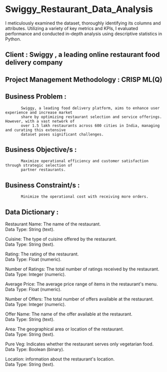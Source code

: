 # Swiggy_Restaurant_Data_Analysis
I meticulously examined the dataset, thoroughly identifying its columns and attributes. Utilizing a variety of key metrics and KPIs, I evaluated performance and conducted in-depth analysis using descriptive statistics in Python.

## Client : Swiggy , a leading online restaurant food delivery company

## Project Management Methodology : CRISP ML(Q)

## Business Problem :
           Swiggy, a leading food delivery platform, aims to enhance user experience and increase market 
           share by optimizing restaurant selection and service offerings. However, with a vast network of 
           over 1.5 lakh restaurants across 600 cities in India, managing and curating this extensive 
           dataset poses significant challenges.

## Business Objective/s : 
           Maximize operational efficiency and customer satisfaction through strategic selection of 
           partner restaurants.
                       
## Business Constraint/s : 
           Minimize the operational cost with receiving more orders.

## Data Dictionary : 

Restaurant Name: The name of the restaurant. <br>
Data Type: String (text).

Cuisine: The type of cuisine offered by the restaurant. <br>
Data Type: String (text).

Rating: The rating of the restaurant. <br>
Data Type: Float (numeric).

Number of Ratings: The total number of ratings received by the restaurant. <br>
Data Type: Integer (numeric).

Average Price: The average price range of items in the restaurant's menu. <br>
Data Type: Float (numeric).

Number of Offers: The total number of offers available at the restaurant. <br>
Data Type: Integer (numeric).

Offer Name: The name of the offer available at the restaurant. <br>
Data Type: String (text).

Area: The geographical area or location of the restaurant. <br>
Data Type: String (text).

Pure Veg: Indicates whether the restaurant serves only vegetarian food.<br>
Data Type: Boolean (binary).

Location: information about the restaurant's location.<br>
Data Type: String (text).

